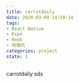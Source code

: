 ```yaml
---
title: carrotdaily
date: 2020-03-09 14:59:14
tags:
- React Native
- Expo
- Hook
- 待填坑
categories: project
state: 1
---
```


carrotdaily sds